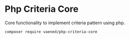 # Php Criteria Core
Core functionality to implement criteria pattern using php.

```bash
composer require vaened/php-criteria-core
```
